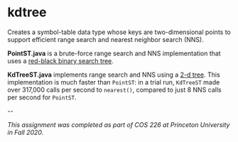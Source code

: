 # kdtree

Creates a symbol-table data type whose keys are two-dimensional points to support efficient range search and nearest neighbor search (NNS).

**PointST.java** is a brute-force range search and NNS implementation that uses a [red-black binary search tree](https://en.wikipedia.org/wiki/Red%E2%80%93black_tree).

**KdTreeST.java** implements range search and NNS using a [2-d tree](https://en.wikipedia.org/wiki/K-d_tree). This implementation is much faster than `PointST`: in a trial run, `KdTreeST` made over 317,000 calls per second to `nearest()`, compared to just 8 NNS calls per second for `PointST`.

--

*This assignment was completed as part of COS 226 at Princeton University in Fall 2020.*
